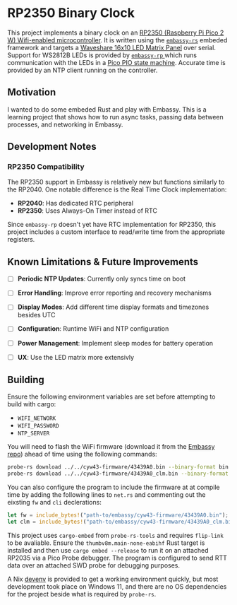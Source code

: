 # RP2350 Binary Clock

This project implements a binary clock on an [RP2350 (Raspberry Pi Pico 2 W) Wifi-enabled microcontroller](https://www.mouser.com/ProductDetail/Raspberry-Pi/SC1633?qs=3vio67wFuYrX4U8ue%2Fh1eA%3D%3D). It is written using the [`embassy-rs`](https://github.com/embassy-rs/embassy) embeded framework and targets a [Waveshare 16x10 LED Matrix Panel](https://www.waveshare.com/pico-rgb-led.htm) over serial. Support for WS2812B LEDs is provided by [`embassy-rp` ](https://github.com/embassy-rs/embassy/blob/main/embassy-rp/src/pio_programs/ws2812.rs) which runs communication with the LEDs in a [Pico PIO state machine](https://www.raspberrypi.com/news/what-is-pio/). Accurate time is provided by an NTP client running on the controller.

## Motivation
I wanted to do some embeded Rust and play with Embassy. This is a learning project that shows how to run async tasks, passing data between processes, and networking in Embassy.

## Development Notes

### RP2350 Compatibility

The RP2350 support in Embassy is relatively new but functions similarly to the RP2040. One notable difference is the Real Time Clock implementation:

- **RP2040**: Has dedicated RTC peripheral
- **RP2350**: Uses Always-On Timer instead of RTC

Since `embassy-rp` doesn't yet have RTC implementation for RP2350, this project includes a custom interface to read/write time from the appropriate registers.

## Known Limitations & Future Improvements

- [ ] **Periodic NTP Updates**: Currently only syncs time on boot
- [ ] **Error Handling**: Improve error reporting and recovery mechanisms
- [ ] **Display Modes**: Add different time display formats and timezones besides UTC
- [ ] **Configuration**: Runtime WiFi and NTP configuration
- [ ] **Power Management**: Implement sleep modes for battery operation
- [ ] **UX**: Use the LED matrix more extensivly


## Building

Ensure the following environment variables are set before attempting to build with cargo:
* `WIFI_NETWORK`
* `WIFI_PASSWORD`
* `NTP_SERVER`

You will need to flash the WiFi firmware (download it from the [Embassy repo](https://github.com/embassy-rs/embassy)) ahead of time using the following commands:
```bash
probe-rs download ../../cyw43-firmware/43439A0.bin --binary-format bin --chip RP235x --base-address 0x10100000
probe-rs download ../../cyw43-firmware/43439A0_clm.bin --binary-format bin --chip RP235x --base-address 0x10140000

```
You can also configure the program to include the firmware at at compile time by adding the following lines to `net.rs` and commenting out the eixsting `fw` and `cli` declerations:
```rust
let fw = include_bytes!("path-to/embassy/cyw43-firmware/43439A0.bin");
let clm = include_bytes!("path-to/embassy/cyw43-firmware/43439A0_clm.bin");
```

This project uses `cargo-embed` from `probe-rs-tools` and requires `flip-link` to be avaliable. Ensure the `thumbv8m.main-none-eabihf` Rust target is installed and then use `cargo embed --release` to run it on an attached RP2035 via a Pico Probe debugger. The program is configured to send RTT data over an attached SWD probe for debugging purposes.

A Nix [devenv](https://github.com/cachix/devenv) is provided to get a working environment quickly, but most development took place on Windows 11, and there are no OS dependencies for the project beside what is required by `probe-rs`.